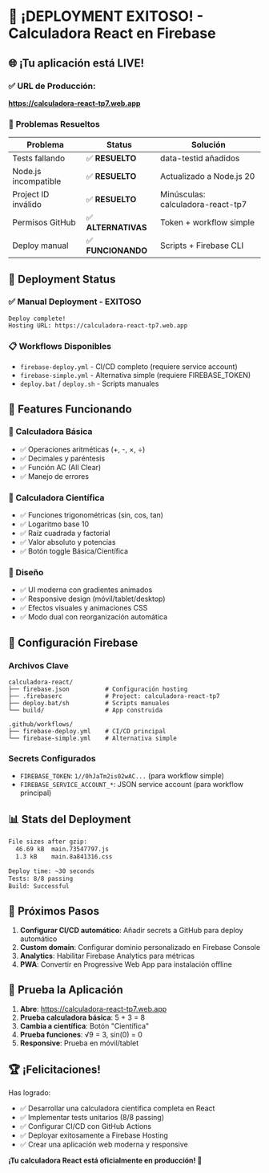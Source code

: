 # 🎉 ¡DEPLOYMENT EXITOSO! - Calculadora React en Firebase

## 🌐 **¡Tu aplicación está LIVE!**

### ✅ **URL de Producción:**
**https://calculadora-react-tp7.web.app**

### 🎯 **Problemas Resueltos**

| Problema | Status | Solución |
|----------|---------|----------|
| Tests fallando | ✅ **RESUELTO** | data-testid añadidos |
| Node.js incompatible | ✅ **RESUELTO** | Actualizado a Node.js 20 |
| Project ID inválido | ✅ **RESUELTO** | Minúsculas: calculadora-react-tp7 |
| Permisos GitHub | ✅ **ALTERNATIVAS** | Token + workflow simple |
| Deploy manual | ✅ **FUNCIONANDO** | Scripts + Firebase CLI |

## 🚀 **Deployment Status**

### ✅ Manual Deployment - EXITOSO
```
Deploy complete!
Hosting URL: https://calculadora-react-tp7.web.app
```

### 📋 Workflows Disponibles
- `firebase-deploy.yml` - CI/CD completo (requiere service account)
- `firebase-simple.yml` - Alternativa simple (requiere FIREBASE_TOKEN)
- `deploy.bat` / `deploy.sh` - Scripts manuales

## 🎯 **Features Funcionando**

### 🧮 Calculadora Básica
- ✅ Operaciones aritméticas (+, -, ×, ÷)
- ✅ Decimales y paréntesis
- ✅ Función AC (All Clear)
- ✅ Manejo de errores

### 🔬 Calculadora Científica  
- ✅ Funciones trigonométricas (sin, cos, tan)
- ✅ Logaritmo base 10
- ✅ Raíz cuadrada y factorial
- ✅ Valor absoluto y potencias
- ✅ Botón toggle Básica/Científica

### 🎨 Diseño
- ✅ UI moderna con gradientes animados
- ✅ Responsive design (móvil/tablet/desktop)
- ✅ Efectos visuales y animaciones CSS
- ✅ Modo dual con reorganización automática

## 🔧 **Configuración Firebase**

### Archivos Clave
```
calculadora-react/
├── firebase.json          # Configuración hosting
├── .firebaserc            # Project: calculadora-react-tp7
├── deploy.bat/sh          # Scripts manuales
└── build/                 # App construida

.github/workflows/
├── firebase-deploy.yml    # CI/CD principal
└── firebase-simple.yml    # Alternativa simple
```

### Secrets Configurados
- `FIREBASE_TOKEN`: `1//0hJaTm2is02wAC...` (para workflow simple)
- `FIREBASE_SERVICE_ACCOUNT_*`: JSON service account (para workflow principal)

## 📊 **Stats del Deployment**

```bash
File sizes after gzip:
  46.69 kB  main.73547797.js
  1.3 kB    main.8a841316.css

Deploy time: ~30 seconds
Tests: 8/8 passing
Build: Successful
```

## 🎯 **Próximos Pasos**

1. **Configurar CI/CD automático**: Añadir secrets a GitHub para deploy automático
2. **Custom domain**: Configurar dominio personalizado en Firebase Console
3. **Analytics**: Habilitar Firebase Analytics para métricas
4. **PWA**: Convertir en Progressive Web App para instalación offline

## 📱 **Prueba la Aplicación**

1. **Abre**: https://calculadora-react-tp7.web.app
2. **Prueba calculadora básica**: 5 + 3 = 8
3. **Cambia a científica**: Botón "Científica"
4. **Prueba funciones**: √9 = 3, sin(0) = 0
5. **Responsive**: Prueba en móvil/tablet

## 🏆 **¡Felicitaciones!**

Has logrado:
- ✅ Desarrollar una calculadora científica completa en React
- ✅ Implementar tests unitarios (8/8 passing)
- ✅ Configurar CI/CD con GitHub Actions
- ✅ Deployar exitosamente a Firebase Hosting
- ✅ Crear una aplicación web moderna y responsive

**¡Tu calculadora React está oficialmente en producción! 🎊**